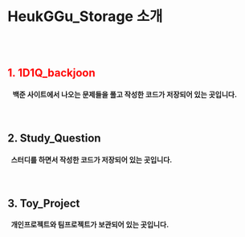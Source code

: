 # HeukGGu_Storage 소개   
<br>
<br>

##      <a style="color:red"> 1. 1D1Q_backjoon </a>

#### &nbsp;&nbsp; 백준 사이트에서 나오는 문제들을 풀고 작성한 코드가 저장되어 있는 곳입니다.

<br>

##      2. Study_Question
#### &nbsp;&nbsp;스터디를 하면서 작성한 코드가 저장되어 있는 곳입니다.

<br>

##      3. Toy_Project
#### &nbsp;&nbsp;개인프로젝트와 팀프로젝트가 보관되어 있는 곳입니다.

<br>

